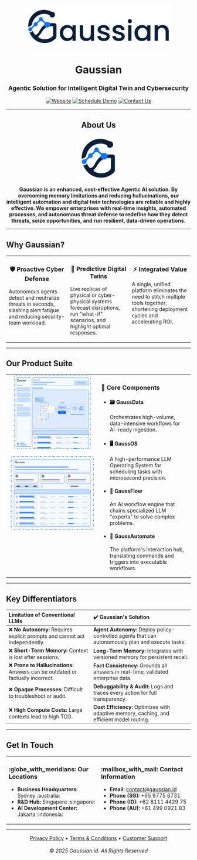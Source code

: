 <p align="center">
  <img width="400" src="Gaussian-stroke.png" alt="Gaussian">
</p>

<div align="center">

# Gaussian

### Agentic Solution for Intelligent Digital Twin and Cybersecurity

</div>

<p align="center">
    <a href="https://gaussian.id"><img alt="Website" src="https://img.shields.io/badge/Website-gaussian.id-blue?style=for-the-badge&logo=icloud&logoColor=white"></a>
    <a href="https://gaussian.id/schedule-demo"><img alt="Schedule Demo" src="https://img.shields.io/badge/Schedule Demo-Book Now-blueviolet?style=for-the-badge&logo=googlecalendar&logoColor=white"></a>
    <a href="https://gaussian.id/contact"><img alt="Contact Us" src="https://img.shields.io/badge/Contact Us-Get in Touch-green?style=for-the-badge&logo=email&logoColor=white"></a>
</p>

---

<div align="center">

## About Us

<p align="center">
  <img width="120" src="Gaussian-square-nobg.png" alt="Gaussian Logo">
</p>

**Gaussian is an enhanced, cost-effective Agentic AI solution. By overcoming memory limitations and reducing hallucinations, our intelligent automation and digital twin technologies are reliable and highly effective. We empower enterprises with real-time insights, automated processes, and autonomous threat defense to redefine how they detect threats, seize opportunities, and run resilient, data-driven operations.**
</div>

---

## Why Gaussian?

<table>
  <tr>
    <td width="33.33%" valign="top">
      <div align="center">
        <h3>🛡️ Proactive Cyber Defense</h3>
        <p align="left">Autonomous agents detect and neutralize threats in seconds, slashing alert fatigue and reducing security-team workload.</p>
      </div>
    </td>
    <td width="33.33%" valign="top">
      <div align="center">
        <h3>🔄 Predictive Digital Twins</h3>
        <p align="left">Live replicas of physical or cyber-physical systems forecast disruptions, run "what-if" scenarios, and highlight optimal responses.</p>
      </div>
    </td>
    <td width="33.33%" valign="top">
      <div align="center">
        <h3>⚡ Integrated Value</h3>
        <p align="left">A single, unified platform eliminates the need to stitch multiple tools together, shortening deployment cycles and accelerating ROI.</p>
      </div>
    </td>
  </tr>
</table>

---

## Our Product Suite

<table>
  <tr>
    <td width="50%" valign="top">
      <img src="Product2.png" alt="Gaussian Product Suite Architecture" width="100%" height="200"/>
      <br><br>
      <img src="GaussProduct.png" alt="Gaussian Product Overview" width="100%" height="200"/>
    </td>
    <td width="50%" valign="top">
      <h3>🚀 Core Components</h3>
      <ul>
        <li>
          <h4>🗃️ GaussData</h4>
          <p>Orchestrates high-volume, data-intensive workflows for AI-ready ingestion.</p>
        </li>
        <li>
          <h4>🖥️ GaussOS</h4>
          <p>A high-performance LLM Operating System for scheduling tasks with microsecond precision.</p>
        </li>
        <li>
          <h4>🔗 GaussFlow</h4>
          <p>An AI workflow engine that chains specialized LLM "experts" to solve complex problems.</p>
        </li>
        <li>
          <h4>🤖 GaussAutomate</h4>
          <p>The platform's interaction hub, translating commands and triggers into executable workflows.</p>
        </li>
      </ul>
    </td>
  </tr>
</table>

---

## Key Differentiators

| Limitation of Conventional LLMs | :heavy_check_mark: Gaussian's Solution |
| :--- | :--- |
| :x: **No Autonomy:** Requires explicit prompts and cannot act independently. | **Agent Autonomy:** Deploy policy-controlled agents that can autonomously plan and execute tasks. |
| :x: **Short-Term Memory:** Context is lost after sessions. | **Long-Term Memory:** Integrates with versioned memory for persistent recall. |
| :x: **Prone to Hallucinations:** Answers can be outdated or factually incorrect. | **Fact Consistency:** Grounds all answers in real-time, validated enterprise data. |
| :x: **Opaque Processes:** Difficult to troubleshoot or audit. | **Debuggability & Audit:** Logs and traces every action for full transparency. |
| :x: **High Compute Costs:** Large contexts lead to high TCO. | **Cost Efficiency:** Optimizes with adaptive memory, caching, and efficient model routing. |

---

## Get In Touch

<table width="100%">
  <tr>
    <td width="50%" valign="top">
      <h3>:globe_with_meridians: Our Locations</h3>
      <ul>
        <li><strong>Business Headquarters:</strong> Sydney :australia:</li>
        <li><strong>R&D Hub:</strong> Singapore :singapore:</li>
        <li><strong>AI Development Center:</strong> Jakarta :indonesia:</li>
      </ul>
    </td>
    <td width="50%" valign="top">
      <h3>:mailbox_with_mail: Contact Information</h3>
      <ul>
        <li><strong>Email:</strong> <a href="mailto:contact@gaussian.id">contact@gaussian.id</a></li>
        <li><strong>Phone (SG):</strong> +65 9775 6731</li>
        <li><strong>Phone (ID):</strong> +62 8111 4429 75</li>
        <li><strong>Phone (AU):</strong> +61 499 0921 83</li>
      </ul>
    </td>
  </tr>
</table>

---

<p align="center">
  <a href="https://gaussian.id/privacy-policy">Privacy Policy</a> • 
  <a href="https://gaussian.id/terms-conditions">Terms & Conditions</a> • 
  <a href="https://gaussian.id/customer-support">Customer Support</a>
  <br><br>
  <em>© 2025 Gaussian.id. All Rights Reserved</em>
</p>
